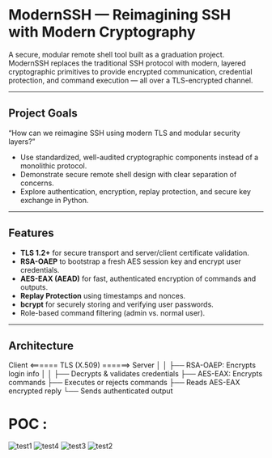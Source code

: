 # ModernSSH — Reimagining SSH with Modern Cryptography

A secure, modular remote shell tool built as a graduation project.  
ModernSSH replaces the traditional SSH protocol with modern, layered cryptographic primitives to provide encrypted communication, credential protection, and command execution — all over a TLS-encrypted channel.

---

## Project Goals

 “How can we reimagine SSH using modern TLS and modular security layers?”

- Use standardized, well-audited cryptographic components instead of a monolithic protocol.
- Demonstrate secure remote shell design with clear separation of concerns.
- Explore authentication, encryption, replay protection, and secure key exchange in Python.

---

## Features

- **TLS 1.2+** for secure transport and server/client certificate validation.
- **RSA-OAEP** to bootstrap a fresh AES session key and encrypt user credentials.
- **AES-EAX (AEAD)** for fast, authenticated encryption of commands and outputs.
- **Replay Protection** using timestamps and nonces.
- **bcrypt** for securely storing and verifying user passwords.
- Role-based command filtering (admin vs. normal user).

---

## Architecture

Client <====== TLS (X.509) ======> Server
  │                                  │
  ├── RSA-OAEP: Encrypts login info  │
  │                                  ├── Decrypts & validates credentials
  ├── AES-EAX: Encrypts commands     ├── Executes or rejects commands
  ├── Reads AES-EAX encrypted reply  └── Sends authenticated output
  
  # POC :
  ![test1](https://github.com/user-attachments/assets/5b1d1807-97c2-47a9-96be-e7d086fbb144)
![test4](https://github.com/user-attachments/assets/65467d10-1b89-4bba-a7d0-fb0d12473040)
![test3](https://github.com/user-attachments/assets/2781cd69-76cd-43e2-846b-29824a472590)
![test2](https://github.com/user-attachments/assets/58fc314c-36b6-4b2f-88de-6d40e0753841)
